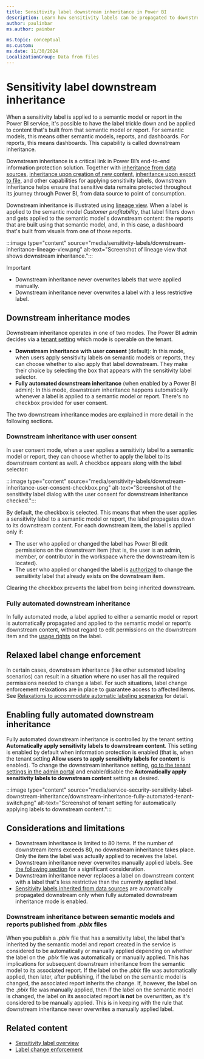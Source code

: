 ```yaml
---
title: Sensitivity label downstream inheritance in Power BI
description: Learn how sensitivity labels can be propagated to downstream content.
author: paulinbar
ms.author: painbar

ms.topic: conceptual
ms.custom:
ms.date: 11/30/2024
LocalizationGroup: Data from files
---
```


# Sensitivity label downstream inheritance

When a sensitivity label is applied to a semantic model or report in the Power BI service, it's possible to have the label trickle down and be applied to content that's built from that semantic model or report. For semantic models, this means other semantic models, reports, and dashboards. For reports, this means dashboards. This capability is called downstream inheritance.

Downstream inheritance is a critical link in Power BI’s end-to-end information protection solution. Together with [inheritance from data sources](service-security-sensitivity-label-inheritance-from-data-sources.md), [inheritance upon creation of new content](/power-bi/enterprise/service-security-sensitivity-label-overview#sensitivity-label-inheritance-upon-creation-of-new-content), [inheritance upon export to file](/power-bi/enterprise/service-security-sensitivity-label-overview#sensitivity-labels-and-protection-on-exported-data), and other capabilities for applying sensitivity labels, downstream inheritance helps ensure that sensitive data remains protected throughout its journey through Power BI, from data source to point of consumption.

Downstream inheritance is illustrated using [lineage view](/power-bi/collaborate-share/service-data-lineage). When a label is applied to the semantic model *Customer profitability*, that label filters down and gets applied to the semantic model's downstream content: the reports that are built using that semantic model, and, in this case, a dashboard that's built from visuals from one of those reports.

:::image type="content" source="media/sensitivity-labels/downstream-inheritance-lineage-view.png" alt-text="Screenshot of lineage view that shows downstream inheritance.":::

>[!IMPORTANT]
>
>* Downstream inheritance never overwrites labels that were applied manually.
>* Downstream inheritance never overwrites a label with a less restrictive label.

## Downstream inheritance modes

Downstream inheritance operates in one of two modes. The Power BI admin decides via a [tenant setting](#enabling-fully-automated-downstream-inheritance) which mode is operable on the tenant.

* **Downstream inheritance with user consent** (default): In this mode, when users apply sensitivity labels on semantic models or reports, they can choose whether to also apply that label downstream. They make their choice by selecting the box that appears with the sensitivity label selector.
* **Fully automated downstream inheritance** (when enabled by a Power BI admin): In this mode, downstream inheritance happens automatically whenever a label is applied to a semantic model or report. There's no checkbox provided for user consent.

The two downstream inheritance modes are explained in more detail in the following sections.

### Downstream inheritance with user consent

In user consent mode, when a user applies a sensitivity label to a semantic model or report, they can choose whether to apply the label to its downstream content as well. A checkbox appears along with the label selector:

:::image type="content" source="media/sensitivity-labels/downstream-inheritance-user-consent-checkbox.png" alt-text="Screenshot of the sensitivity label dialog with the user consent for downstream inheritance checked.":::

By default, the checkbox is selected. This means that when the user applies a sensitivity label to a semantic model or report, the label propagates down to its downstream content. For each downstream item, the label is applied only if:

* The user who applied or changed the label has Power BI edit permissions on the downstream item (that is, the user is an admin, member, or contributor in the workspace where the downstream item is located).
* The user who applied or changed the label is [authorized](/power-bi/enterprise/service-security-sensitivity-label-change-enforcement) to change the sensitivity label that already exists on the downstream item. 

Clearing the checkbox prevents the label from being inherited downstream.

### Fully automated downstream inheritance

In fully automated mode, a label applied to either a semantic model or report is automatically propagated and applied to the semantic model or report’s downstream content, without regard to edit permissions on the downstream item and the [usage rights](/power-bi/enterprise/service-security-sensitivity-label-change-enforcement) on the label.

## Relaxed label change enforcement

In certain cases, downstream inheritance (like other automated labeling scenarios) can result in a situation where no user has all the required permissions needed to change a label. For such situations, label change enforcement relaxations are in place to guarantee access to affected items. See [Relaxations to accommodate automatic labeling scenarios](/power-bi/enterprise/service-security-sensitivity-label-change-enforcement#relaxations-to-accommodate-automatic-labeling-scenarios) for detail.

## Enabling fully automated downstream inheritance

Fully automated downstream inheritance is controlled by the tenant setting **Automatically apply sensitivity labels to downstream content**. This setting is enabled by default when information protection is enabled (that is, when the tenant setting **Allow users to apply sensitivity labels for content**
is enabled). To change the downstream inheritance setting, [go to the tenant settings in the admin portal](../admin/about-tenant-settings.md#how-to-get-to-the-tenant-settings) and enable/disable the **Automatically apply sensitivity labels to downstream content** setting as desired.

:::image type="content" source="media/service-security-sensitivity-label-downstream-inheritance/downstream-inheritance-fully-automated-tenant-switch.png" alt-text="Screenshot of tenant setting for automatically applying labels to downstream content.":::

## Considerations and limitations

* Downstream inheritance is limited to 80 items. If the number of downstream items exceeds 80, no downstream inheritance takes place. Only the item the label was actually applied to receives the label.
* Downstream inheritance never overwrites manually applied labels. See [the following section](#downstream-inheritance-between-semantic-models-and-reports-published-from-pbix-files) for a significant consideration.
* Downstream inheritance never replaces a label on downstream content with a label that's less restrictive than the currently applied label.
* [Sensitivity labels inherited from data sources](service-security-sensitivity-label-inheritance-from-data-sources.md) are automatically propagated downstream only when fully automated downstream inheritance mode is enabled.

### Downstream inheritance between semantic models and reports published from *.pbix* files

When you publish a *.pbix* file that has a sensitivity label, the label that's inherited by the semantic model and report created in the service is considered to be automatically or manually applied depending on whether the label on the *.pbix* file was automatically or manually applied. This has implications for subsequent downstream inheritance from the semantic model to its associated report. If the label on the *.pbix* file was automatically applied, then later, after publishing, if the label on the semantic model is changed, the associated report inherits the change. If, however, the label on the *.pbix* file was manually applied, then if the label on the semantic model is changed, the label on its associated report **is not** be overwritten, as it's considered to be manually applied. This is in keeping with the rule that downstream inheritance never overwrites a manually applied label.

## Related content

* [Sensitivity label overview](/power-bi/enterprise/service-security-sensitivity-label-overview)
* [Label change enforcement](/power-bi/enterprise/service-security-sensitivity-label-change-enforcement)
